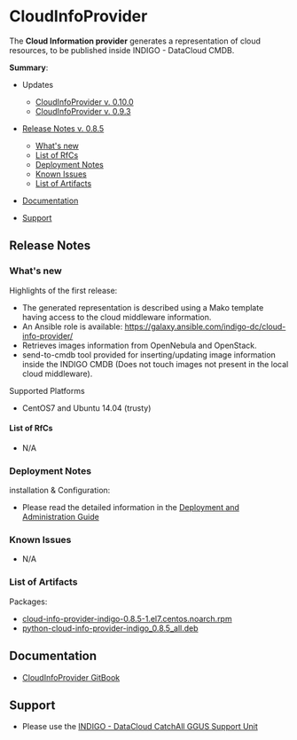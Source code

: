 # CloudInfoProvider

The **Cloud Information provider** generates a representation of cloud resources, to be published inside INDIGO - DataCloud CMDB.

**Summary**:
* Updates
  * [CloudInfoProvider v. 0.10.0](https://indigo-dc.gitbooks.io/indigo-datacloud-releases/content/indigo1/seventh_update_of_indigo-1.html#cip)
  * [CloudInfoProvider v. 0.9.3](https://indigo-dc.gitbooks.io/indigo-datacloud-releases/content/indigo1/first_update_of_indigo-1.html#cip)


* [Release Notes  v. 0.8.5](#id1)
  * [What's new](#id2)
  * [List of RfCs](#id3)
  * [Deployment Notes](#id4)
  * [Known Issues](#id5)
  * [List of Artifacts](#id7)

* [Documentation](#id6)
* [Support](#id8)

<a id="id1"></a>
## Release Notes

<a id="id2"></a>
### What's new

Highlights of the first release:
* The generated representation is described using a Mako template having access to the cloud middleware information.
* An Ansible role is available: https://galaxy.ansible.com/indigo-dc/cloud-info-provider/
* Retrieves images information from OpenNebula and OpenStack. 
* send-to-cmdb tool provided for inserting/updating image information inside the INDIGO CMDB (Does not touch images not present in the local cloud middleware).

Supported Platforms
* CentOS7 and Ubuntu 14.04 (trusty)

<a id="id3"></a>
#### List of RfCs 

* N/A

<a id="id4"></a>
### Deployment Notes

installation & Configuration:
* Please read the detailed information in the [Deployment and Administration Guide](https://indigo-dc.gitbooks.io/cloud-info-provider/content/doc/admin.html)

<a id="id5"></a>
### Known Issues

* N/A

<a id="id7"></a>
### List of Artifacts

Packages:
* [cloud-info-provider-indigo-0.8.5-1.el7.centos.noarch.rpm](http://repo.indigo-datacloud.eu/repository/indigo/1/centos7/x86_64/base/cloud-info-provider-indigo-0.8.5-1.el7.centos.noarch.rpm)
* [python-cloud-info-provider-indigo_0.8.5_all.deb](http://repo.indigo-datacloud.eu/repository/indigo/1/ubuntu/dists/trusty/main/binary-amd64/python-cloud-info-provider-indigo_0.8.5_all.deb)

<a id="id6"></a>
## Documentation

* [CloudInfoProvider GitBook](https://indigo-dc.gitbooks.io/cloud-info-provider/content/) 

<a id="id8"></a>
## Support

* Please use the [INDIGO - DataCloud CatchAll GGUS Support Unit](
https://wiki.egi.eu/wiki/GGUS:INDIGO_DataCloud_Catch-all_FAQ)
